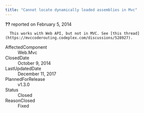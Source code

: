 ```yaml
---
title: "Cannot locate dynamically loaded assemblies in Mvc"
---
```

<div class="issue-report">
   <div class="issue-header"><b>??</b> reported on 
      <time datetime="2014-02-05T09:41:17.903-08:00">February 5, 2014</time>
   </div>
   <div class="issue-message" markdown="1">
      
      This works with Web API, but not in MVC. See [this thread](https://mvccoderouting.codeplex.com/discussions/528927).
      
      
   </div>
   <div class="issue-footer">
      <dl>
         <dt>AffectedComponent</dt>
         <dd>Web.Mvc</dd>
         <dt>ClosedDate</dt>
         <dd>
            <time datetime="2014-10-09T11:49:46.67-07:00">October 9, 2014</time>
         </dd>
         <dt>LastUpdatedDate</dt>
         <dd>
            <time datetime="2017-12-11T02:15:56.247-08:00">December 11, 2017</time>
         </dd>
         <dt>PlannedForRelease</dt>
         <dd>v1.3.0</dd>
         <dt>Status</dt>
         <dd>Closed</dd>
         <dt>ReasonClosed</dt>
         <dd>Fixed</dd>
      </dl>
   </div>
</div>